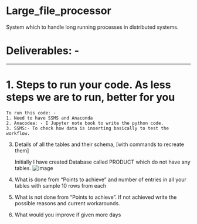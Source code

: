# Large_file_processor
System which to handle long running processes in distributed systems.

# Deliverables: -
----------------
# 1. Steps to run your code. As less steps we are to run, better for you 
    To run this code: -
    1. Need to have SSMS and Anaconda
    2. Anacodea: - I Jupyter note book to write the python code.
    3. SSMS:- To check how data is inserting basically to test the workflow.
    
    
3. Details of all the tables and their schema, [with commands to recreate them]
   
   Initially I have created Database called PRODUCT which do not have any tables.
   ![image](https://user-images.githubusercontent.com/31444645/114305778-3b742880-9af7-11eb-84d5-ba8a5c30cfc1.png)

   
5. What is done from “Points to achieve” and number of entries in all your tables with sample 10 rows from each
6. What is not done from “Points to achieve”. If not achieved write the possible reasons and current workarounds.
7. What would you improve if given more days




